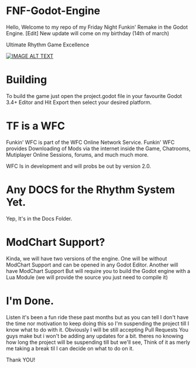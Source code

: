 # FNF-Godot-Engine
Hello, Welcome to my repo of my Friday Night Funkin' Remake in the Godot Engine.
[Edit]
New update will come on my birthday (14th of march)

Ultimate Rhythm Game Excellence

[![IMAGE ALT TEXT](http://img.youtube.com/vi/xDq9DiVd5Rw/0.jpg)](http://www.youtube.com/watch?v=xDq9DiVd5Rw "FNF Godot Edition Release Trailer")


# Building
To build the game just open the project.godot file in your favourite Godot 3.4+ Editor and Hit Export then select your desired platform.
# TF is a WFC
Funkin' WFC is part of the WFC Online Network Service. Funkin' WFC provides Downloading of Mods via the internet inside the Game, Chatrooms, Mutiplayer Online Sessions, forums, and much much more.

WFC Is in development and will probs be out by version 2.0.
# Any DOCS for the Rhythm System Yet.
Yep, It's in the Docs Folder.
# ModChart Support?
Kinda, we will have two versions of the engine.
One will be without ModChart Support and can be opened in any Godot Editor.
Another will have ModChart Support But will require you to build the Godot engine with a Lua
Module (we will provide the source you just need to compile it)
# I'm Done.

Listen it's been a fun ride these past months but as you can tell I don't have the time nor motivation to keep doing this so I'm suspending the project till I know what to do with it. Obviously I will be still accepting Pull Requests You guys make but i won't be adding any updates for a bit. theres no knowing how long the project will be suspending till but we'll see, Think of it as merly me taking a break til I can decide on what to do on it.

Thank YOU!
